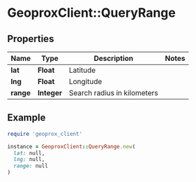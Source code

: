 # GeoproxClient::QueryRange

## Properties

| Name | Type | Description | Notes |
| ---- | ---- | ----------- | ----- |
| **lat** | **Float** | Latitude |  |
| **lng** | **Float** | Longitude |  |
| **range** | **Integer** | Search radius in kilometers |  |

## Example

```ruby
require 'geoprox_client'

instance = GeoproxClient::QueryRange.new(
  lat: null,
  lng: null,
  range: null
)
```

